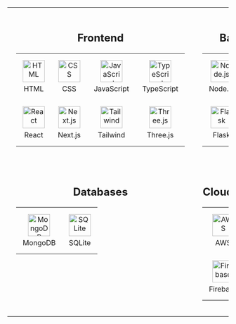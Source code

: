 <table align="center" width="100%">
  <tr>
    <!-- Frontend Section -->
    <td align="center" style="vertical-align: top; padding: 20px;">
      <div align="center">
        <h2>Frontend</h2>
        <table align="center">
          <tr>
            <td align="center" style="padding: 15px; text-align: center;">
              <img src="https://skillicons.dev/icons?i=html" alt="HTML" style="width: 50px; height: 50px;" />
              <br><span style="display: block; margin-top: 5px;">HTML</span>
            </td>
            <td align="center" style="padding: 15px; text-align: center;">
              <img src="https://skillicons.dev/icons?i=css" alt="CSS" style="width: 50px; height: 50px;" />
              <br><span style="display: block; margin-top: 5px;">CSS</span>
            </td>
            <td align="center" style="padding: 15px; text-align: center;">
              <img src="https://skillicons.dev/icons?i=js" alt="JavaScript" style="width: 50px; height: 50px;" />
              <br><span style="display: block; margin-top: 5px;">JavaScript</span>
            </td>
            <td align="center" style="padding: 15px; text-align: center;">
              <img src="https://skillicons.dev/icons?i=typescript" alt="TypeScript" style="width: 50px; height: 50px;" />
              <br><span style="display: block; margin-top: 5px;">TypeScript</span>
            </td>
          </tr>
          <tr>
            <td align="center" style="padding: 15px; text-align: center;">
              <img src="https://skillicons.dev/icons?i=react" alt="React" style="width: 50px; height: 50px;" />
              <br><span style="display: block; margin-top: 5px;">React</span>
            </td>
            <td align="center" style="padding: 15px; text-align: center;">
              <img src="https://skillicons.dev/icons?i=nextjs" alt="Next.js" style="width: 50px; height: 50px;" />
              <br><span style="display: block; margin-top: 5px;">Next.js</span>
            </td>
            <td align="center" style="padding: 15px; text-align: center;">
              <img src="https://skillicons.dev/icons?i=tailwind" alt="Tailwind" style="width: 50px; height: 50px;" />
              <br><span style="display: block; margin-top: 5px;">Tailwind</span>
            </td>
            <td align="center" style="padding: 15px; text-align: center;">
              <img src="https://skillicons.dev/icons?i=threejs" alt="Three.js" style="width: 50px; height: 50px;" />
              <br><span style="display: block; margin-top: 5px;">Three.js</span>
            </td>
          </tr>
        </table>
      </div>
    </td>
    <td align="center" style="vertical-align: top; padding: 20px;">
      <div align="center">
        <h2>Backend</h2>
        <table align="center">
          <tr>
            <td align="center" style="padding: 15px; text-align: center;">
              <img src="https://skillicons.dev/icons?i=nodejs" alt="Node.js" style="width: 50px; height: 50px;" />
              <br><span style="display: block; margin-top: 5px;">Node.js</span>
            </td>
            <td align="center" style="padding: 15px; text-align: center;">
              <img src="https://skillicons.dev/icons?i=django" alt="Django" style="width: 50px; height: 50px;" />
              <br><span style="display: block; margin-top: 5px;">Django</span>
            </td>
          </tr>
          <tr>
            <td align="center" style="padding: 15px; text-align: center;">
              <img src="https://skillicons.dev/icons?i=flask" alt="Flask" style="width: 50px; height: 50px;" />
              <br><span style="display: block; margin-top: 5px;">Flask</span>
            </td>
            <td align="center" style="padding: 15px; text-align: center;">
              <img src="https://skillicons.dev/icons?i=mysql" alt="MySQL" style="width: 50px; height: 50px;" />
              <br><span style="display: block; margin-top: 5px;">MySQL</span>
            </td>
          </tr>
        </table>
      </div>
    </td>
  </tr>

  <tr>
    <td align="center" style="vertical-align: top; padding: 20px;">
      <div align="center">
        <h2>Databases</h2>
        <table align="center">
          <tr>
            <td align="center" style="padding: 15px; text-align: center;">
              <img src="https://skillicons.dev/icons?i=mongodb" alt="MongoDB" style="width: 50px; height: 50px;" />
              <br><span style="display: block; margin-top: 5px;">MongoDB</span>
            </td>
            <td align="center" style="padding: 15px; text-align: center;">
              <img src="https://skillicons.dev/icons?i=sqlite" alt="SQLite" style="width: 50px; height: 50px;" />
              <br><span style="display: block; margin-top: 5px;">SQLite</span>
            </td>
          </tr>
        </table>
      </div>
    </td>
    <td align="center" style="vertical-align: top; padding: 20px;">
      <div align="center">
        <h2>Cloud Services</h2>
        <table align="center">
          <tr>
            <td align="center" style="padding: 15px; text-align: center;">
              <img src="https://skillicons.dev/icons?i=aws" alt="AWS" style="width: 50px; height: 50px;" />
              <br><span style="display: block; margin-top: 5px;">AWS</span>
            </td>
            <td align="center" style="padding: 15px; text-align: center;">
              <img src="https://skillicons.dev/icons?i=azure" alt="Azure" style="width: 50px; height: 50px;" />
              <br><span style="display: block; margin-top: 5px;">Azure</span>
            </td>
          </tr>
          <tr>
            <td align="center" style="padding: 15px; text-align: center;">
              <img src="https://skillicons.dev/icons?i=firebase" alt="Firebase" style="width: 50px; height: 50px;" />
              <br><span style="display: block; margin-top: 5px;">Firebase</span>
            </td>
            <td align="center" style="padding: 15px; text-align: center;">
              <img src="https://skillicons.dev/icons?i=heroku" alt="Heroku" style="width: 50px; height: 50px;" />
              <br><span style="display: block; margin-top: 5px;">Heroku</span>
            </td>
          </tr>
        </table>
      </div>
    </td>
  </tr>
</table>

